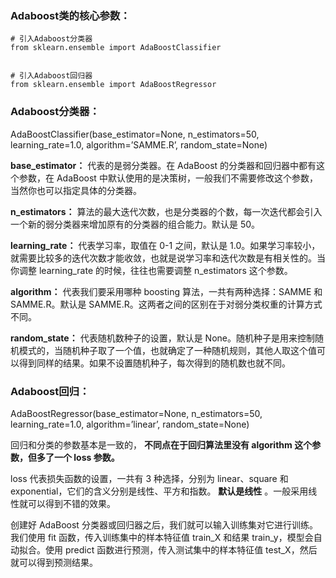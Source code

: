 
### Adaboost类的核心参数：

    # 引入Adaboost分类器
    from sklearn.ensemble import AdaBoostClassifier


    # 引入Adaboost回归器
    from sklearn.ensemble import AdaBoostRegressor

### Adaboost分类器：
AdaBoostClassifier(base_estimator=None, n_estimators=50, learning_rate=1.0, algorithm=’SAMME.R’, random_state=None)

__base_estimator：__ 代表的是弱分类器。在 AdaBoost 的分类器和回归器中都有这个参数，在 AdaBoost 中默认使用的是决策树，一般我们不需要修改这个参数，当然你也可以指定具体的分类器。

__n_estimators：__ 算法的最大迭代次数，也是分类器的个数，每一次迭代都会引入一个新的弱分类器来增加原有的分类器的组合能力。默认是 50。

__learning_rate：__ 代表学习率，取值在 0-1 之间，默认是 1.0。如果学习率较小，就需要比较多的迭代次数才能收敛，也就是说学习率和迭代次数是有相关性的。当你调整 learning_rate 的时候，往往也需要调整 n_estimators 这个参数。

__algorithm：__ 代表我们要采用哪种 boosting 算法，一共有两种选择：SAMME 和 SAMME.R。默认是 SAMME.R。这两者之间的区别在于对弱分类权重的计算方式不同。

__random_state：__ 代表随机数种子的设置，默认是 None。随机种子是用来控制随机模式的，当随机种子取了一个值，也就确定了一种随机规则，其他人取这个值可以得到同样的结果。如果不设置随机种子，每次得到的随机数也就不同。

### Adaboost回归：

AdaBoostRegressor(base_estimator=None, n_estimators=50, learning_rate=1.0, algorithm=’linear’, random_state=None)

回归和分类的参数基本是一致的， __不同点在于回归算法里没有 algorithm 这个参数，但多了一个 loss 参数。__

loss 代表损失函数的设置，一共有 3 种选择，分别为 linear、square 和 exponential，它们的含义分别是线性、平方和指数。 __默认是线性__ 。一般采用线性就可以得到不错的效果。

创建好 AdaBoost 分类器或回归器之后，我们就可以输入训练集对它进行训练。我们使用 fit 函数，传入训练集中的样本特征值 train_X 和结果 train_y，模型会自动拟合。使用 predict 函数进行预测，传入测试集中的样本特征值 test_X，然后就可以得到预测结果。

